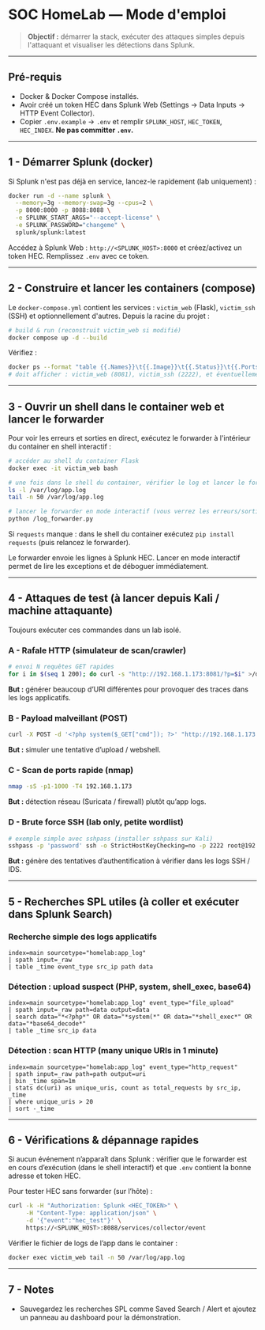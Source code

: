# SOC HomeLab — Mode d'emploi 

> **Objectif :** démarrer la stack, exécuter des attaques simples depuis l'attaquant et visualiser les détections dans Splunk.

---

## Pré-requis

* Docker & Docker Compose installés.
* Avoir créé un token HEC dans Splunk Web (Settings → Data Inputs → HTTP Event Collector).
* Copier `.env.example` → `.env` et remplir `SPLUNK_HOST`, `HEC_TOKEN`, `HEC_INDEX`. **Ne pas committer `.env`.**

---

## 1 - Démarrer Splunk (docker)

Si Splunk n'est pas déjà en service, lancez-le rapidement (lab uniquement) :

```bash
docker run -d --name splunk \
  --memory=3g --memory-swap=3g --cpus=2 \
  -p 8000:8000 -p 8088:8088 \
  -e SPLUNK_START_ARGS="--accept-license" \
  -e SPLUNK_PASSWORD="changeme" \
  splunk/splunk:latest
```

Accédez à Splunk Web : `http://<SPLUNK_HOST>:8000` et créez/activez un token HEC. Remplissez `.env` avec ce token.

---

## 2 - Construire et lancer les containers (compose)

Le `docker-compose.yml` contient les services : `victim_web` (Flask), `victim_ssh` (SSH) et optionnellement d'autres. Depuis la racine du projet :

```bash
# build & run (reconstruit victim_web si modifié)
docker compose up -d --build
```

Vérifiez :

```bash
docker ps --format "table {{.Names}}\t{{.Image}}\t{{.Status}}\t{{.Ports}}"
# doit afficher : victim_web (8081), victim_ssh (2222), et éventuellement splunk si géré ici
```

---

## 3 - Ouvrir un shell dans le container web et lancer le forwarder

Pour voir les erreurs et sorties en direct, exécutez le forwarder à l'intérieur du container en shell interactif :

```bash
# accéder au shell du container Flask
docker exec -it victim_web bash

# une fois dans le shell du container, vérifier le log et lancer le forwarder
ls -l /var/log/app.log
tail -n 50 /var/log/app.log

# lancer le forwarder en mode interactif (vous verrez les erreurs/sorties)
python /log_forwarder.py
```

Si `requests` manque : dans le shell du container exécutez `pip install requests` (puis relancez le forwarder).

Le forwarder envoie les lignes à Splunk HEC. Lancer en mode interactif permet de lire les exceptions et de déboguer immédiatement.

---

## 4 - Attaques de test (à lancer depuis Kali / machine attaquante)

Toujours exécuter ces commandes dans un lab isolé.

### A - Rafale HTTP (simulateur de scan/crawler)

```bash
# envoi N requêtes GET rapides
for i in $(seq 1 200); do curl -s "http://192.168.1.173:8081/?p=$i" >/dev/null & sleep 0.01; done; wait
```

**But :** générer beaucoup d’URI différentes pour provoquer des traces dans les logs applicatifs.

### B - Payload malveillant (POST)

```bash
curl -X POST -d '<?php system($_GET["cmd"]); ?>' "http://192.168.1.173:8081/upload"
```

**But :** simuler une tentative d’upload / webshell.

### C - Scan de ports rapide (nmap)

```bash
nmap -sS -p1-1000 -T4 192.168.1.173
```

**But :** détection réseau (Suricata / firewall) plutôt qu’app logs.

### D - Brute force SSH (lab only, petite wordlist)

```bash
# exemple simple avec sshpass (installer sshpass sur Kali)
sshpass -p 'password' ssh -o StrictHostKeyChecking=no -p 2222 root@192.168.1.173 'echo ok'
```

**But :** génère des tentatives d’authentification à vérifier dans les logs SSH / IDS.

---

## 5 - Recherches SPL utiles (à coller et exécuter dans Splunk Search)

### Recherche simple des logs applicatifs

```spl
index=main sourcetype="homelab:app_log"
| spath input=_raw
| table _time event_type src_ip path data
```

### Détection : upload suspect (PHP, system, shell_exec, base64)

```spl
index=main sourcetype="homelab:app_log" event_type="file_upload"
| spath input=_raw path=data output=data
| search data="*<?php*" OR data="*system(*" OR data="*shell_exec*" OR data="*base64_decode*"
| table _time src_ip data
```

### Détection : scan HTTP (many unique URIs in 1 minute)

```spl
index=main sourcetype="homelab:app_log" event_type="http_request"
| spath input=_raw path=path output=uri
| bin _time span=1m
| stats dc(uri) as unique_uris, count as total_requests by src_ip, _time
| where unique_uris > 20
| sort -_time
```

---

## 6 - Vérifications & dépannage rapides

Si aucun événement n’apparaît dans Splunk : vérifier que le forwarder est en cours d’exécution (dans le shell interactif) et que `.env` contient la bonne adresse et token HEC.

Pour tester HEC sans forwarder (sur l’hôte) :

```bash
curl -k -H "Authorization: Splunk <HEC_TOKEN>" \
     -H "Content-Type: application/json" \
     -d '{"event":"hec_test"}' \
     https://<SPLUNK_HOST>:8088/services/collector/event
```

Vérifier le fichier de logs de l’app dans le container :

```bash
docker exec victim_web tail -n 50 /var/log/app.log
```

---

## 7 - Notes

* Sauvegardez les recherches SPL comme Saved Search / Alert et ajoutez un panneau au dashboard pour la démonstration.
